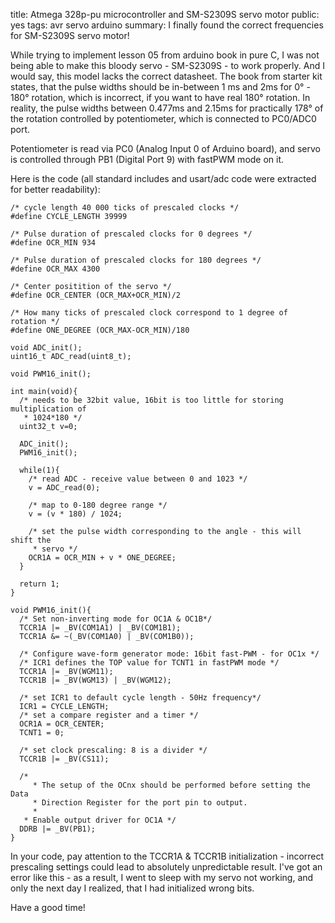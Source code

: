 title: Atmega 328p-pu microcontroller and SM-S2309S servo motor
public: yes
tags: avr
      servo
      arduino
summary: I finally found the correct frequencies for SM-S2309S servo motor!

While trying to implement lesson 05 from arduino book in pure C, I was not being
able to make this bloody servo - SM-S2309S - to work properly. And I
would say, this model lacks the correct datasheet. The book from starter kit
states, that the pulse widths should be in-between 1 ms and 2ms for 0&deg; - 180&deg;
rotation, which is incorrect, if you
want to have real 180&deg; rotation. In reality, the pulse widths  between 0.477ms
and 2.15ms for practically 178&deg; of the rotation controlled by potentiometer,
which is connected to PC0/ADC0 port.

Potentiometer is read via PC0 (Analog Input 0 of Arduino board), and servo is
controlled through PB1 (Digital Port 9) with fastPWM mode on it.

Here is the code (all standard includes and usart/adc code were extracted for better readability):

~~~~{.c}
/* cycle length 40 000 ticks of prescaled clocks */
#define CYCLE_LENGTH 39999

/* Pulse duration of prescaled clocks for 0 degrees */
#define OCR_MIN 934 

/* Pulse duration of prescaled clocks for 180 degrees */
#define OCR_MAX 4300

/* Center positition of the servo */
#define OCR_CENTER (OCR_MAX+OCR_MIN)/2

/* How many ticks of prescaled clock correspond to 1 degree of rotation */
#define ONE_DEGREE (OCR_MAX-OCR_MIN)/180

void ADC_init();
uint16_t ADC_read(uint8_t);

void PWM16_init();

int main(void){
  /* needs to be 32bit value, 16bit is too little for storing multiplication of
   * 1024*180 */
  uint32_t v=0;

  ADC_init();
  PWM16_init();

  while(1){
    /* read ADC - receive value between 0 and 1023 */
    v = ADC_read(0);
    
    /* map to 0-180 degree range */
    v = (v * 180) / 1024;

    /* set the pulse width corresponding to the angle - this will shift the
     * servo */
    OCR1A = OCR_MIN + v * ONE_DEGREE;
  }

  return 1;
}

void PWM16_init(){
  /* Set non-inverting mode for OC1A & OC1B*/
  TCCR1A |= _BV(COM1A1) | _BV(COM1B1);
  TCCR1A &= ~(_BV(COM1A0) | _BV(COM1B0));

  /* Configure wave-form generator mode: 16bit fast-PWM - for OC1x */
  /* ICR1 defines the TOP value for TCNT1 in fastPWM mode */
  TCCR1A |= _BV(WGM11);
  TCCR1B |= _BV(WGM13) | _BV(WGM12);

  /* set ICR1 to default cycle length - 50Hz frequency*/
  ICR1 = CYCLE_LENGTH;
  /* set a compare register and a timer */
  OCR1A = OCR_CENTER;
  TCNT1 = 0;

  /* set clock prescaling: 8 is a divider */
  TCCR1B |= _BV(CS11);
  
  /*
	 * The setup of the OCnx should be performed before setting the Data
	 * Direction Register for the port pin to output.
	 * 
   * Enable output driver for OC1A */
  DDRB |= _BV(PB1);
}
~~~~

In your code, pay attention to the TCCR1A & TCCR1B initialization - incorrect
prescaling settings could lead to absolutely unpredictable result. I've got an
error like this - as a result, I went to sleep with my servo not working, and
only the next day I realized, that I had initialized wrong bits.

Have a good time!
